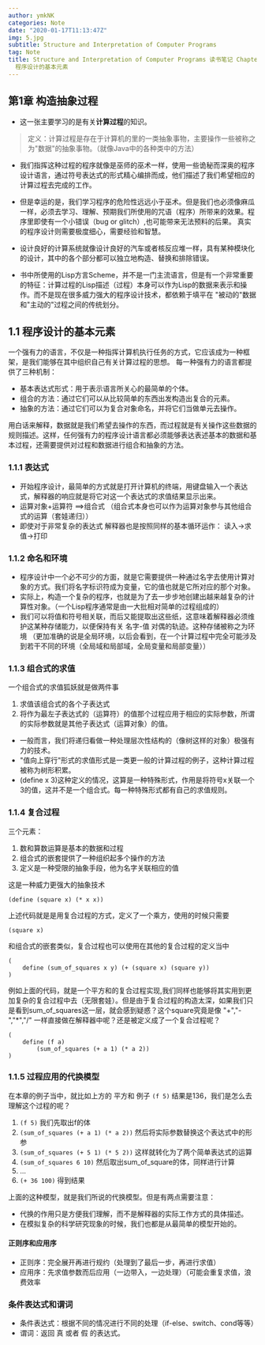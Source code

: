 ```yaml
---
author: ymkNK
categories: Note
date: "2020-01-17T11:13:47Z"
img: 5.jpg
subtitle: Structure and Interpretation of Computer Programs
tag: Note
title: Structure and Interpretation of Computer Programs 读书笔记 Chapter 1 构造过程抽象 1.1
  程序设计的基本元素
---
```

## 第1章 构造抽象过程
- 这一张主要学习的是有关**计算过程**的知识。
>定义：计算过程是存在于计算机的里的一类抽象事物，主要操作一些被称之为"数据"的抽象事物。（就像Java中的各种类中的方法）


- 我们指挥这种过程的程序就像是巫师的巫术一样，使用一些诡秘而深奥的程序设计语言，通过符号表达式的形式精心编排而成，他们描述了我们希望相应的计算过程去完成的工作。

- 但是幸运的是，我们学习程序的危险性远远小于巫术。但是我们也必须像麻瓜一样，必须去学习、理解、预期我们所使用的咒语（程序）所带来的效果。程序里即使有一个小错误（bug or glitch）,也可能带来无法预料的后果。
真实的程序设计则需要极度细心，需要经验和智慧。
- 设计良好的计算系统就像设计良好的汽车或者核反应堆一样，具有某种模块化的设计，其中的各个部分都可以独立地构造、替换和排除错误。

- 书中所使用的Lisp方言Scheme，并不是一门主流语言，但是有一个非常重要的特征：计算过程的Lisp描述（过程）本身可以作为Lisp的数据来表示和操作。而不是现在很多威力强大的程序设计技术，都依赖于填平在 "被动的"数据和"主动的"过程之间的传统划分。

## 1.1 程序设计的基本元素
一个强有力的语言，不仅是一种指挥计算机执行任务的方式，它应该成为一种框架，是我们能够在其中组织自己有关计算过程的思想。
每一种强有力的语言都提供了三种机制：
- 基本表达式形式：用于表示语言所关心的最简单的个体。
- 组合的方法：通过它们可以从比较简单的东西出发构造出复合的元素。
- 抽象的方法：通过它们可以为复合对象命名，并将它们当做单元去操作。

用白话来解释，数据就是我们希望去操作的东西，而过程就是有关操作这些数据的规则描述。这样，任何强有力的程序设计语言都必须能够表达表述基本的数据和基本过程，还需要提供对过程和数据进行组合和抽象的方法。

### 1.1.1 表达式
- 开始程序设计，最简单的方式就是打开计算机的终端，用键盘输入一个表达式，解释器的响应就是将它对这一个表达式的求值结果显示出来。
- 运算对象+运算符 ==>组合式  （组合式本身也可以作为运算对象参与其他组合式的运算（套娃递归））
- 即使对于非常复杂的表达式 解释器也是按照同样的基本循环运作： 读入->求值->打印

### 1.1.2 命名和环境
- 程序设计中一个必不可少的方面，就是它需要提供一种通过名字去使用计算对象的方式。我们将名字标识符成为变量，它的值也就是它所对应的那个对象。
- 实际上，构造一个复杂的程序，也就是为了去一步步地创建出越来越复杂的计算性对象。（一个Lisp程序通常是由一大批相对简单的过程组成的）
- 我们可以将值和符号相关联，而后又能提取出这些纸，这意味着解释器必须维护这某种存储能力，以便保持有关 名字-值 对偶的轨迹。这种存储被称之为环境 （更加准确的说是全局环境，以后会看到，在一个计算过程中完全可能涉及到若干不同的环境（全局域和局部域，全局变量和局部变量））

### 1.1.3 组合式的求值
一个组合式的求值狐妖就是做两件事
1. 求值该组合式的各个子表达式
2. 将作为最左子表达式的（运算符）的值那个过程应用于相应的实际参数，所谓的实际参数就是其他子表达式（运算对象）的值。

- 一般而言，我们将递归看做一种处理层次性结构的（像树这样的对象）极强有力的技术。
- "值向上穿行"形式的求值形式是一类更一般的计算过程的例子，这种计算过程被称为树形积累。
- (define x 3)这种定义的情况，这算是一种特殊形式，作用是将符号x关联一个3的值，这并不是一个组合式。每一种特殊形式都有自己的求值规则。

### 1.1.4 复合过程
三个元素：
1. 数和算数运算是基本的数据和过程
2. 组合式的嵌套提供了一种组织起多个操作的方法
3. 定义是一种受限的抽象手段，他为名字关联相应的值

这是一种威力更强大的抽象技术

```
(define (square x) (* x x))
```

上述代码就是是用复合过程的方式，定义了一个乘方，使用的时候只需要

``` 
(square x)
```

和组合式的嵌套类似，复合过程也可以使用在其他的复合过程的定义当中

```
(
    define (sum_of_squares x y) (+ (square x) (square y))
)
```

例如上面的代码，就是一个平方和的复合过程实现,我们同样也能够将其实用到更加复杂的复合过程中去（无限套娃）。但是由于复合过程的构造太深，如果我们只是看到sum_of_squares这一层，就会感到疑惑？这个square究竟是像 "+","-","*","/" 一样直接做在解释器中呢？还是被定义成了一个复合过程呢？

``` 
(
    define (f a)
        (sum_of_squares (+ a 1) (* a 2))
)
```

### 1.1.5 过程应用的代换模型
在本章的例子当中，就比如上方的 平方和 例子 `(f 5)` 结果是136，我们是怎么去理解这个过程的呢？
1. `(f 5)` 我们先取出f的体
2. `(sum_of_squares (+ a 1) (* a 2))` 然后将实际参数替换这个表达式中的形参
3. `(sum_of_squares (+ 5 1) (* 5 2))` 这样就转化为了两个简单表达式的运算
4. `(sum_of_squares 6 10)` 然后取出sum_of_square的体，同样进行计算 
5. ... 
6. `(+ 36 100)` 得到结果


上面的这种模型，就是我们所说的代换模型。但是有两点需要注意：
- 代换的作用只是方便我们理解，而不是解释器的实际工作方式的具体描述。
- 在模拟复杂的科学研究现象的时候，我们也都是从最简单的模型开始的。

#### 正则序和应用序
- 正则序：完全展开再进行规约（处理到了最后一步，再进行求值）
- 应用序：先求值参数而后应用（一边带入，一边处理）（可能会重复求值，浪费效率

### 条件表达式和谓词
- 条件表达式：根据不同的情况进行不同的处理（if-else、switch、cond等等）
- 谓词：返回 真 或者 假 的表达式。 